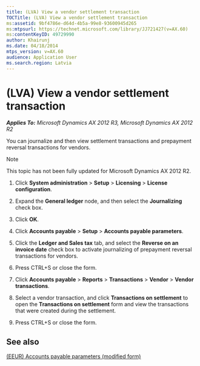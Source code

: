```yaml
---
title: (LVA) View a vendor settlement transaction
TOCTitle: (LVA) View a vendor settlement transaction
ms:assetid: 9bf4786e-d64d-4b5a-99e8-93600945d265
ms:mtpsurl: https://technet.microsoft.com/library/JJ721427(v=AX.60)
ms:contentKeyID: 49729990
author: Khairunj
ms.date: 04/18/2014
mtps_version: v=AX.60
audience: Application User
ms.search.region: Latvia
---
```


# (LVA) View a vendor settlement transaction 


_**Applies To:** Microsoft Dynamics AX 2012 R3, Microsoft Dynamics AX 2012 R2_

You can journalize and then view settlement transactions and prepayment reversal transactions for vendors.


> [!NOTE]
> <P>This topic has not been fully updated for Microsoft Dynamics AX 2012 R2.</P>



1.  Click **System administration** \> **Setup** \> **Licensing** \> **License configuration**.

2.  Expand the **General ledger** node, and then select the **Journalizing** check box.

3.  Click **OK**.

4.  Click **Accounts payable** \> **Setup** \> **Accounts payable parameters**.

5.  Click the **Ledger and Sales tax** tab, and select the **Reverse on an invoice date** check box to activate journalizing of prepayment reversal transactions for vendors.

6.  Press CTRL+S or close the form.

7.  Click **Accounts payable** \> **Reports** \> **Transactions** \> **Vendor** \> **Vendor transactions**.

8.  Select a vendor transaction, and click **Transactions on settlement** to open the **Transactions on settlement** form and view the transactions that were created during the settlement.

9.  Press CTRL+S or close the form.

## See also

[(EEUR) Accounts payable parameters (modified form)](https://technet.microsoft.com/library/jj720358\(v=ax.60\))

  


